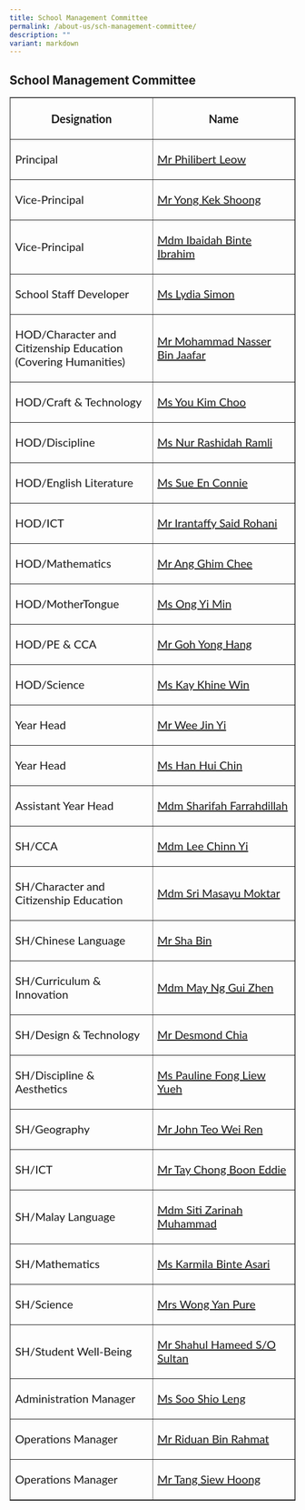 ```yaml
---
title: School Management Committee
permalink: /about-us/sch-management-committee/
description: ""
variant: markdown
---
```

## School Management Committee
<table width="100%" border="1">
  <tbody>
    <tr>
      <th width="50%" style="border:1;"><p style="font-family: Lato, sans-serif; font-size: 1.25rem;">Designation</p></th>
      <th width="50%" style="border:1;"><p style="font-family: Lato, sans-serif; font-size: 1.25rem;">Name</p></th>
    </tr>
    <tr>
			<td align="left"><p style="font-family: Lato, sans-serif; font-size: 1.25rem;">Principal</p></td>
      <td align="left"><p style="font-family: Lato, sans-serif; font-size: 1.25rem;"><a href="mailto:jurongville@moe.edu.sg" target="">Mr Philibert Leow</a></p></td>
    </tr>
    <tr>
      <td align="left"><p style="font-family: Lato, sans-serif; font-size: 1.25rem;">Vice-Principal</p></td>
      <td align="left"><p style="font-family: Lato, sans-serif; font-size: 1.25rem;"><a href="mailto:jurongville@moe.edu.sg" target="">Mr Yong Kek Shoong</a></p></td>
    </tr>
    <tr>
      <td align="left"><p style="font-family: Lato, sans-serif; font-size: 1.25rem;">Vice-Principal</p></td>
      <td align="left"><p style="font-family: Lato, sans-serif; font-size: 1.25rem;"><a href="mailto:jurongville@moe.edu.sg" target="">Mdm Ibaidah Binte Ibrahim</a></p></td>
    </tr>
    <tr>
      <td align="left"><p style="font-family: Lato, sans-serif; font-size: 1.25rem;">School Staff Developer</p></td>
      <td align="left"><p style="font-family: Lato, sans-serif; font-size: 1.25rem;"><a href="mailto:simon_lydia_shamani@schools.gov.sg" target="">Ms Lydia Simon</a></p></td>
    </tr>
    <tr>
      <td align="left"><p style="font-family: Lato, sans-serif; font-size: 1.25rem;">HOD/Character and Citizenship Education<br>(Covering Humanities)</p></td>
      <td align="left"><p style="font-family: Lato, sans-serif; font-size: 1.25rem;"><a href="mailto:Mohammad_Nasser_Jaafar@schools.gov.sg" target="">Mr Mohammad Nasser Bin Jaafar</a></p></td>
    </tr>
    <tr>
      <td align="left"><p style="font-family: Lato, sans-serif; font-size: 1.25rem;">HOD/Craft &amp; Technology</p></td>
      <td align="left"><p style="font-family: Lato, sans-serif; font-size: 1.25rem;"><a href="mailto:you_kim_choo@schools.gov.sg" target="">Ms You Kim Choo</a></p></td>
    </tr>
    <tr>
      <td align="left"><p style="font-family: Lato, sans-serif; font-size: 1.25rem;">HOD/Discipline</p></td>
      <td align="left"><p style="font-family: Lato, sans-serif; font-size: 1.25rem;"><a href="mailto:Nur_Rashidah_RAMLI@schools.gov.sg" target="">Ms Nur Rashidah Ramli</a></p></td>
    </tr>
    <tr>
      <td align="left"><p style="font-family: Lato, sans-serif; font-size: 1.25rem;">HOD/English Literature</p></td>
      <td align="left"><p style="font-family: Lato, sans-serif; font-size: 1.25rem;"><a href="mailto:sue_en_connie@schools.gov.sg" target="">Ms Sue En Connie</a></p></td>
    </tr>
		<tr>
      <td align="left"><p style="font-family: Lato, sans-serif; font-size: 1.25rem;">HOD/ICT </p></td>
      <td align="left"><p style="font-family: Lato, sans-serif; font-size: 1.25rem;"><a href="mailto:irantaffy_said_b_rohani@schools.gov.sg" target="">Mr Irantaffy Said Rohani</a></p></td>
    </tr>
    <tr>
      <td align="left"><p style="font-family: Lato, sans-serif; font-size: 1.25rem;">HOD/Mathematics</p></td>
      <td align="left"><p style="font-family: Lato, sans-serif; font-size: 1.25rem;"><a href="mailto:ang_ghim_chee@schools.gov.sg" target="">Mr Ang Ghim Chee</a></p></td>
    </tr>
		<tr>
      <td align="left"><p style="font-family: Lato, sans-serif; font-size: 1.25rem;">HOD/MotherTongue</p></td>
      <td align="left"><p style="font-family: Lato, sans-serif; font-size: 1.25rem;"><a href="mailto:ong_yi_min@schools.gov.sg" target="">Ms Ong Yi Min</a></p></td>
    </tr>
    <tr>
      <td align="left"><p style="font-family: Lato, sans-serif; font-size: 1.25rem;">HOD/PE &amp; CCA</p></td>
      <td align="left"><p style="font-family: Lato, sans-serif; font-size: 1.25rem;"><a href="mailto:goh_yong_hang@schools.gov.sg" target="">Mr Goh Yong Hang</a></p></td>
    </tr>
    <tr>
			<td align="left"><p style="font-family: Lato, sans-serif; font-size: 1.25rem;">HOD/Science</p></td>
<td align="left"><p style="font-family: Lato, sans-serif; font-size: 1.25rem;"><a href="mailto:kay_khine_win@schools.gov.sg" target="">Ms Kay Khine Win</a></p></td>
    </tr>
        <tr>
			<td align="left"><p style="font-family: Lato, sans-serif; font-size: 1.25rem;">Year Head</p></td>
      <td align="left"><p style="font-family: Lato, sans-serif; font-size: 1.25rem;"><a href="mailto:wee_jin_yi@schools.gov.sg" target="">Mr Wee Jin Yi</a></p></td>
    </tr>
    <tr>
      <td align="left"><p style="font-family: Lato, sans-serif; font-size: 1.25rem;">Year Head</p></td>
      <td align="left"><p style="font-family: Lato, sans-serif; font-size: 1.25rem;"><a href="mailto:han_hui_chin@schools.gov.sg" target="">Ms Han Hui Chin</a></p></td>
    </tr>
		<tr>
      <td align="left"><p style="font-family: Lato, sans-serif; font-size: 1.25rem;">Assistant Year Head</p></td>
      <td align="left"><p style="font-family: Lato, sans-serif; font-size: 1.25rem;"><a href="mailto:sharifah_farrahdillah_s_a@schools.gov.sg" target="">Mdm Sharifah Farrahdillah</a></p></td>
    </tr>
		  <tr>
      <td align="left"><p style="font-family: Lato, sans-serif; font-size: 1.25rem;">SH/CCA</p></td>
      <td align="left"><p style="font-family: Lato, sans-serif; font-size: 1.25rem;"><a href="mailto:lee_chinn_yi@schools.gov.sg" target="">Mdm Lee Chinn Yi</a></p></td>
    </tr>
		<tr>
      <td align="left"><p style="font-family: Lato, sans-serif; font-size: 1.25rem;">SH/Character and Citizenship Education </p></td>
      <td align="left"><p style="font-family: Lato, sans-serif; font-size: 1.25rem;"><a href="mailto:sri_masayu_moktar@schools.gov.sg" target="">Mdm Sri Masayu Moktar</a></p></td>
    </tr>
    <tr>
      <td align="left"><p style="font-family: Lato, sans-serif; font-size: 1.25rem;">SH/Chinese Language</p></td>
      <td align="left"><p style="font-family: Lato, sans-serif; font-size: 1.25rem;"><a href="mailto:sha_bin@schools.gov.sg" target="">Mr Sha Bin</a></p></td>
    </tr>
    <tr>
      <td align="left"><p style="font-family: Lato, sans-serif; font-size: 1.25rem;">SH/Curriculum &amp; Innovation</p></td>
      <td align="left"><p style="font-family: Lato, sans-serif; font-size: 1.25rem;"><a href="mailto:may_ng_gui_zhen@schools.gov.sg" target="">Mdm May Ng Gui Zhen</a></p></td>
    </tr>
		<tr>
      <td align="left"><p style="font-family: Lato, sans-serif; font-size: 1.25rem;">SH/Design &amp; Technology</p></td>
      <td align="left"><p style="font-family: Lato, sans-serif; font-size: 1.25rem;"><a href="mailto:chia_miang_heong@schools.gov.sg" target="">Mr Desmond Chia</a></p></td>
    </tr>
    <tr>
      <td align="left"><p style="font-family: Lato, sans-serif; font-size: 1.25rem;">SH/Discipline &amp; Aesthetics</p></td>
      <td align="left"><p style="font-family: Lato, sans-serif; font-size: 1.25rem;"><a href="mailto:pauline_fong_liew_yueh@schools.gov.sg" target="">Ms Pauline Fong Liew Yueh</a></p></td>
    </tr>
       <tr>
      <td align="left"><p style="font-family: Lato, sans-serif; font-size: 1.25rem;">SH/Geography</p></td>
      <td align="left"><p style="font-family: Lato, sans-serif; font-size: 1.25rem;"><a href="mailto:john_teo_wei_ren@schools.gov.sg" target="">Mr John Teo Wei Ren</a></p></td>
    </tr>
      <tr><td align="left"><p style="font-family: Lato, sans-serif; font-size: 1.25rem;">SH/ICT</p></td>
      <td align="left"><p style="font-family: Lato, sans-serif; font-size: 1.25rem;"><a href="mailto:tay_chong_boon_eddie@schools.gov.sg" target="">Mr Tay Chong Boon Eddie</a></p></td>
    </tr>
    <tr>
      <td align="left"><p style="font-family: Lato, sans-serif; font-size: 1.25rem;">SH/Malay Language</p></td>
      <td align="left"><p style="font-family: Lato, sans-serif; font-size: 1.25rem;"><a href="mailto:siti_zarinah_muhammad@schools.gov.sg" target="">Mdm Siti Zarinah Muhammad</a></p></td>
    </tr>		<tr>
      <td align="left"><p style="font-family: Lato, sans-serif; font-size: 1.25rem;">SH/Mathematics</p></td>
      <td align="left"><p style="font-family: Lato, sans-serif; font-size: 1.25rem;"><a href="mailto:karmila_asari@schools.gov.sg" target="">Ms Karmila Binte Asari</a></p></td>
    </tr>
	  <tr>
      <td align="left"><p style="font-family: Lato, sans-serif; font-size: 1.25rem;">SH/Science</p></td>
      <td align="left"><p style="font-family: Lato, sans-serif; font-size: 1.25rem;"><a href="mailto:ang_yan_pure@schools.gov.sg" target="">Mrs Wong Yan Pure</a></p></td>
    </tr>
	  <tr>
      <td align="left"><p style="font-family: Lato, sans-serif; font-size: 1.25rem;">SH/Student Well-Being</p></td>
      <td align="left"><p style="font-family: Lato, sans-serif; font-size: 1.25rem;"><a href="mailto:shahul_hameed_sultan@schools.gov.sg" target="">Mr Shahul Hameed S/O Sultan</a></p></td>
    </tr>
		    <tr>
      <td align="left"><p style="font-family: Lato, sans-serif; font-size: 1.25rem;">Administration Manager</p></td>
      <td align="left"><p style="font-family: Lato, sans-serif; font-size: 1.25rem;"><a href="mailto:soo_shio_leng@schools.gov.sg" target="">Ms Soo Shio Leng</a></p></td>
    </tr>
     <tr>
      <td align="left"><p style="font-family: Lato, sans-serif; font-size: 1.25rem;">Operations Manager</p></td>
      <td align="left"><p style="font-family: Lato, sans-serif; font-size: 1.25rem;"><a href="mailto:riduan_rahmat@schools.gov.sg" target="">Mr Riduan Bin Rahmat</a></p></td>
    </tr>   <tr>
      <td align="left"><p style="font-family: Lato, sans-serif; font-size: 1.25rem;">Operations Manager</p></td>
      <td align="left"><p style="font-family: Lato, sans-serif; font-size: 1.25rem;"><a href="mailto:Tang_siew_hoong@schools.gov.sg" target="">Mr Tang Siew Hoong</a></p></td>
    </tr>
	</tbody>
</table>